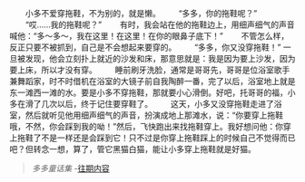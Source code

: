 　　小多不爱穿拖鞋，不为别的，就是懒。
　　“多多，你的拖鞋呢？”
　　“哎……我的拖鞋呢？”
　　有时，我会站在他的拖鞋边上，用细声细气的声音喊他：“多～多～，我在这里！在这里！在你的眼鼻子底下！”
　　不管怎么样，反正只要不被抓到，自己是不会想起来要穿的。
　　“多多，你又没穿拖鞋！” 一旦被发现，他会立刻扑上就近的沙发和床，那意思就是：我是因为要上沙发，因为要上床，所以才没有穿。
　　睡前刷牙洗脸，通常是哥哥先，哥哥是位浴室歌手兼舞蹈家，时不时借机在浴室的大镜子前自我陶醉一番，完了以后，浴室地上就是东一滩西一滩的水。要是小多不穿拖鞋，那就要小心滑倒。好吧，托哥哥的福，小多在滑了几次以后，终于记住要穿鞋了。
　　这天，小多又没穿拖鞋走进了浴室，然后就听见他用细声细气的声音，扮演成地上那滩水，说：“你要穿上拖鞋哦，不然，你会踩到我的呦！”然后，飞快跑出来找拖鞋穿上。我好想问他：你穿上拖鞋了不是一样还是会踩到它！只不过是你穿上拖鞋踩上的时候自己不觉得而已吧？但转念一想，算了，管它黑猫白猫，能让小多穿上拖鞋就是好猫。

>*多多童话集* -[往期内容](http://www.jianshu.com/notebooks/6723693/latest)
